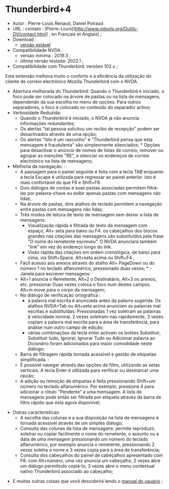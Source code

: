 # Thunderbird+4 #

* Autor : Pierre-Louis Renaud, Daniel Poiraud
* URL : contato : [Pierre-Louis](http://www.rptools.org/Outils-DV/contact.html] , en Français et Anglais) ;
* Download :
	* [versão estável][1]
* Compatibilidade NVDA :
	* versão mínima : 2019.3 ; 
	* última versão testada: 2022.1 ;
* Compatibilidade com Thunderbird: versões 102.x ;

Esta extensão melhora muito o conforto e a eficiência da utilização do cliente de correio electrónico Mozilla Thunderbird com o NVDA.

* Abertura melhorada do Thunderbird: 
Quando o Thunderbird é iniciado, o foco pode ser colocado na árvore de pastas ou na lista de mensagens, dependendo da sua escolha no menu de opções. Para outros separadores, o foco é colocado no conteúdo do separador activo;
* Verbosidade Reduzida:
	* Quando o Thunderbird é iniciado, o NVDA já não anuncia informações redundantes;
	* Os alertas "tal pessoa solicitou um recibo de recepção" podem ser desactivados através de uma opção;
	* Os alertas "Isto é um rascunho" e "Thunderbird pensa que esta mensagem é fraudulenta" são simplesmente silenciados;	* Opções para desactivar o anúncio de nomes de listas de correio, remover ou agrupar as menções "RE", e silenciar os endereços de correio electrónico na lista de mensagens;
* Melhoria da navegação. :
	* A passagem para o painel seguinte é feita com a tecla TAB enquanto a tecla Escape é utilizada para regressar ao painel anterior. Isto é mais confortável do que F6 e Shift+F6. 
	* Dois diálogos de contas e suas pastas associadas permitem filtrá-las por palavra-chave ou exibir apenas pastas com mensagens não lidas;
	* Na árvore de pastas, dois atalhos de teclado permitem a navegação entre pastas com mensagens não lidas;
	* Três modos de leitura de texto de mensagem sem deixar a lista de mensagens:
		* Visualização rápida e filtrada do texto da mensagem com espaço, Alt+ seta para baixo ou F4: os cabeçalhos dos blocos grandes nas citações das mensagens são substituídos pela frase "O nome do remetente escreveu". O NVDA anunciará também "link" em vez do endereço longo do link.
		* Visão rápida das citações em ordem cronológica, de baixo para cima, via Shift+Space, Alt+seta acima ou Shift+F4 ;
	* Fácil acesso aos anexos através do atalho Alt+ PageDown ou do número 1 no teclado alfanumérico, pressionado duas vezes; * - Janela para escrever mensagens:
	* Alt+1 anuncia o Remetente, Alt+2 o Destinatário, Alt+3 os anexos, etc. pressionar Duas vezes coloca o foco num destes campos. Alt+m move para  o corpo da mensagem;
	* No diálogo de verificação ortográfica : 
		* a palavra mal escrita é anunciada antes da palavra sugerida. Os atalhos NVDA+Tab ou Alt+seta acima anunciam as palavras mal escritas e substituídas: Pressionadas 1 vez soletram as palavras à velocidade normal, 2 vezes soletram-nas rapidamente, 3 vezes copiam a palavra mal escrita para a área de transferência, para análise num outro campo de edição; 
		* várias combinações da tecla enter activam os botões Substituir, Substituir tudo, Ignorar, Ignorar Tudo ou Adicionar palavra ao Dicionário foram adicionados para maior comodidade neste diálogo; 
	* Barra de filtragem rápida tornada acessível e gestão de etiquetas simplificada. :
	* É possível navegar através das opções de filtro, utilizando as setas verticais. A tecla Enter é utilizada para verificar ou desmarcar uma opção;
	* A adição ou remoção de etiquetas é feita pressionando Shift+um número no teclado alfanumérico. Por exemplo, pressione 4 para adicionar o rótulo "Pendente" a uma mensagem. A lista de mensagens pode então ser filtrada por etiqueta através da barra de filtro rápido que está agora disponível;
- Outras características:
	* A escolha das colunas e a sua disposição na lista de mensagens é tornada acessível através de um simples diálogo;
	* Consulta das colunas da lista de mensagens: permite reproduzir, soletrar ou copiar facilmente o nome do remetente, o assunto ou a data de uma mensagem pressionando um número do teclado alfanumérico, por exemplo anuncia o remetente, pressionando 2 vezes soletra o nome e 3 vezes copia para a área de transferência;
	* Consulta dos cabeçalhos do painel de cabeçalhos apresentado com F8: com Alt+número, uma vez anuncia um cabeçalho, 2 vezes abre um diálogo permitindo copiá-lo, 3 vezes abre o menu contextual nativo Thunderbird associado ao cabeçalho;
* E muitas outras coisas que você descobrirá lendo o [manual do usuário][2] ;


[1]: https://github.com/RPTools-org/ThunderbirdPlus/releases/download/v4.4/ThunderbirdPlus-v4.4-TB102.nvda-addon

[2]: http://www.rptools.org/Outils-DV/NVDA-ThunderbirdPlus-pt_PT.html